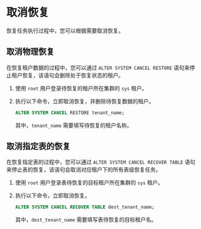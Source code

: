 # 取消恢复

恢复任务执行过程中，您可以根据需要取消恢复。

## 取消物理恢复

在恢复租户数据的过程中，您可以通过 `ALTER SYSTEM CANCEL RESTORE` 语句来停止租户恢复，该语句会删除处于恢复状态的租户。

1. 使用 `root` 用户登录待恢复的租户所在集群的 `sys` 租户。

2. 执行以下命令，立即取消恢复，并删除待恢复数据的租户。

   ```sql
   ALTER SYSTEM CANCEL RESTORE tenant_name;
   ```

   其中，`tenant_name` 需要填写待恢复的租户名称。

## 取消指定表的恢复

在恢复指定表的过程中，您可以通过 `ALTER SYSTEM CANCEL RECOVER TABLE` 语句来停止表的恢复，该语句会取消对应租户下的所有表级恢复任务。

1. 使用 `root` 用户登录表待恢复的目标租户所在集群的 `sys` 租户。

2. 执行以下命令，立即取消恢复。

   ```sql
   ALTER SYSTEM CANCEL RECOVER TABLE dest_tenant_name;
   ```

   其中，`dest_tenant_name` 需要填写表待恢复的目标租户名。